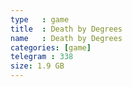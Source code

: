 ```yaml
---
type   : game
title  : Death by Degrees
name   : Death by Degrees
categories: [game]
telegram : 338
size: 1.9 GB
---
```



